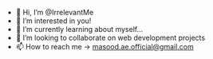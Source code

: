 - 👋 Hi, I’m @IrrelevantMe
- 👀 I’m interested in you!
- 🌱 I’m currently learning about myself...
- 💞️ I’m looking to collaborate on web development projects
- 📫 How to reach me -> masood.ae.official@gmail.com

<!---
IrrelevantMe/IrrelevantMe is a ✨ special ✨ repository because its `README.md` (this file) appears on your GitHub profile.
You can click the Preview link to take a look at your changes.
--->

